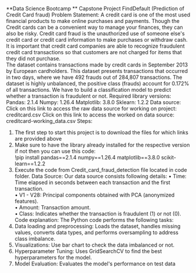**Data Science Bootcamp  **
Capstone Project 
FindDefault (Prediction of Credit Card fraud) 
Problem Statement: 
A credit card is one of the most used financial products to make online purchases and payments. Though the 
Credit cards can be a convenient way to manage your finances, they can also be risky. Credit card fraud is the 
unauthorized use of someone else's credit card or credit card information to make purchases or withdraw cash. 
It is important that credit card companies are able to recognize fraudulent credit card transactions so that 
customers are not charged for items that they did not purchase.  
The dataset contains transactions made by credit cards in September 2013 by European cardholders. This 
dataset presents transactions that occurred in two days, where we have 492 frauds out of 284,807 
transactions. The dataset is highly unbalanced, the positive class (frauds) account for 0.172% of all transactions. 
We have to build a classification model to predict whether a transaction is fraudulent or not. 
Required library versions: 
Pandas: 2.1.4 
Numpy: 1.26.4 
Matplotlib: 3.8.0 
Sklearn: 1.2.2 
Data source: 
Click on this link to access the raw data source for working on project: creditcard.csv 
Click on this link to access the worked on data source: creditcard-working_data.csv 
Steps: 
1. The first step to start this project is to download the files for which links are provided above 
2. Make sure to have the library already installed for the respective version if not then you can use this 
code:  
!pip install pandas==2.1.4 numpy==1.26.4 matplotlib==3.8.0 scikit-learn==1.2.2 
3. Execute the code from Credit_card_fraud_detection file located in code folder. 
Data Source: 
Our data source consists following details: 
• Time: Time elapsed in seconds between each transaction and the first transaction.  
• V1 - V28: Principal components obtained with PCA (anonymized features).  
• Amount: Transaction amount.  
• Class: Indicates whether the transaction is fraudulent (1) or not (0). 
Code explanation: 
The Python code performs the following tasks: 
1. Data loading and preprocessing: Loads the dataset, handles missing values, converts data types, and 
performs oversampling to address class imbalance. 
2. Visualizations: Use bar chart to check the data imbalanced or not. 
3. Hyperparameter Tuning: Uses GridSearchCV to find the best hyperparameters for the model. 
4. Model Evaluation: Evaluates the model's performance on test data
